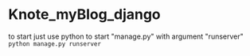 # Knote_myBlog_django

  to start just use python to start "manage.py" with argument "runserver"
  `python manage.py runserver`